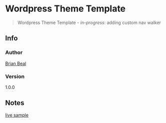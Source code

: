 # Wordpress Theme Template

> Wordpress Theme Template - *in-progress*: adding custom nav walker

## Info

### Author

[Brian Beal](https://github.com/brianwbeal)

### Version

1.0.0

## Notes

[live sample](https://valueris.com/)